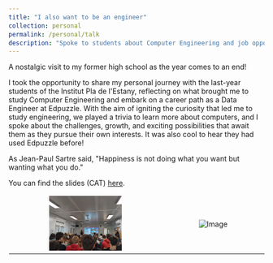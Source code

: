 ```yaml
---
title: "I also want to be an engineer"
collection: personal
permalink: /personal/talk
description: "Spoke to students about Computer Engineering and job opportunities."
---
```


A nostalgic visit to my former high school as the year comes to an end!

I took the opportunity to share my personal journey with the last-year students of the Institut Pla de l'Estany, reflecting on what brought me to study Computer Engineering and embark on a career path as a Data Engineer at Edpuzzle. With the aim of igniting the curiosity that led me to study engineering, we played a trivia to learn more about computers, and I spoke about the challenges, growth, and exciting possibilities that await them as they pursue their own interests. It was also cool to hear they had used Edpuzzle before!

As Jean-Paul Sartre said, "Happiness is not doing what you want but wanting what you do."

You can find the slides (CAT) [here](https://lauragalera.github.io/files/I_also_want_to_be_an_engineer.pdf).

<style>
  table {
    border-collapse: collapse;
    width: 100%;
    border: none;
  }
  th, td {
    text-align: left;
    background-color: transparent;
    text-align: center;
    border: 1px solid rgba(0, 0, 0, 0); /* Set border color to fully transparent */
  }
  .image-cell {
    width: 60%;
    border: 1px solid rgba(0, 0, 0, 0); /* Set border color to fully transparent */
  }
  .image-container {
    display: block;
    margin: 0 auto;
    width: 50%;
  }
</style>

<table>
  <tr>
    <td class="image-cell">
      <div class="image-container">
          <img src="../images/talk_1.jpg" alt="Image"/>
      </div>
    </td>
    <td class="image-cell">
      <div class="image-container">
          <img src="../images/talk_2.jpg" alt="Image"/>
      </div>
    </td>
  </tr>
  <tr>
<table>
